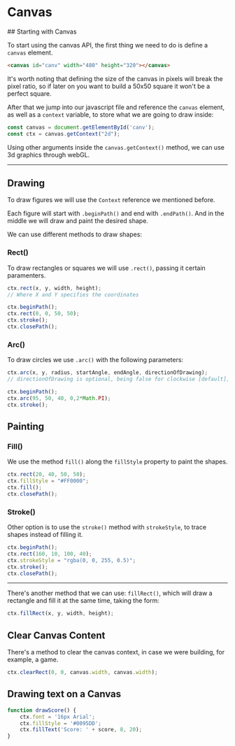 # Canvas

## Starting with Canvas

To start using the canvas API, the first thing we need to do is define a `canvas` element.

```html
<canvas id="canv" width="480" height="320"></canvas>
```

It's worth noting that defining the size of the canvas in pixels will break the pixel ratio, so if later on you want to build a 50x50 square it won't be a perfect square.

After that we jump into our javascript file and reference the `canvas` element, as well as a `context` variable, to store what we are going to draw inside:

```javascript
const canvas = document.getElementById('canv');
const ctx = canvas.getContext("2d");
```

Using other arguments inside the `canvas.getContext()` method, we can use 3d graphics through webGL.

---

## Drawing

To draw figures we will use the `Context` reference we mentioned before.

Each figure will start with `.beginPath()` and end with `.endPath()`. And in the middle we will draw and paint the desired shape.

We can use different methods to draw shapes:

### Rect()

To draw rectangles or squares we will use `.rect()`, passing it certain paramenters.

```javascript
ctx.rect(x, y, width, height);
// Where X and Y specifies the coordinates
```

```javascript
ctx.beginPath();
ctx.rect(0, 0, 50, 50);
ctx.stroke();
ctx.closePath();
```

### Arc()

To draw circles we use `.arc()` with the following parameters:

```javascript
ctx.arc(x, y, radius, startAngle, endAngle, directionOfDrawing);
// directionOfDrawing is optional, being false for clockwise [default], or true for anti-clockwise
```

```javascript
ctx.beginPath();
ctx.arc(95, 50, 40, 0,2*Math.PI);
ctx.stroke();
```

## Painting

### Fill()

We use the method `fill()` along the `fillStyle` property to paint the shapes.

```javascript
ctx.rect(20, 40, 50, 50);
ctx.fillStyle = "#FF0000";
ctx.fill();
ctx.closePath();
```

### Stroke()

Other option is to use the `stroke()` method with `strokeStyle`, to trace shapes instead of filling it.

```javascript
ctx.beginPath();
ctx.rect(160, 10, 100, 40);
ctx.strokeStyle = "rgba(0, 0, 255, 0.5)";
ctx.stroke();
ctx.closePath();
```

---

There's another method that we can use: `fillRect()`, which will draw a rectangle and fill it at the same time, taking the form:

```javascript
ctx.fillRect(x, y, width, height);
```

## Clear Canvas Content

There's a method to clear the canvas context, in case we were building, for example, a game.

```javascript
ctx.clearRect(0, 0, canvas.width, canvas.width);
```

## Drawing text on a Canvas

```javascript
function drawScore() {
    ctx.font = '16px Arial';
    ctx.fillStyle = '#0095DD';
    ctx.fillText('Score: ' + score, 8, 20);
}
```